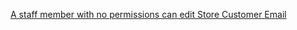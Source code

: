 [A staff member with no permissions can edit Store Customer Email](https://hackerone.com/reports/980511)

